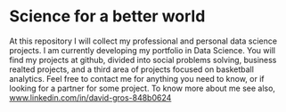 # Science for a better world
At this repository I will collect my professional and personal data science projects.
I am currently developing my portfolio in Data Science. You will find my projects at github, divided into social problems solving, business realted projects, and a third area of projects focused on basketball analytics.
Feel free to contact me for anything you need to know, or if looking for a partner for some project.
To know more about me see also, www.linkedin.com/in/david-gros-848b0624

